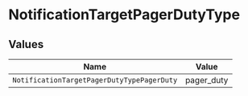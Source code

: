 # NotificationTargetPagerDutyType


## Values

| Name                                       | Value                                      |
| ------------------------------------------ | ------------------------------------------ |
| `NotificationTargetPagerDutyTypePagerDuty` | pager_duty                                 |